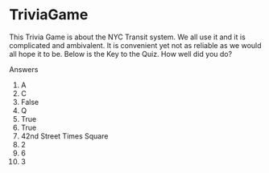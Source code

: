 # TriviaGame
This Trivia Game is about the NYC Transit system. We all use it and it is complicated and ambivalent. It is convenient yet not as reliable as we would all hope it to be. 
Below is the Key to the Quiz. How well did you do?

Answers
1. A
2. C
3. False
4. Q
5. True
6. True
7. 42nd Street Times Square
8. 2
9. 6
10. 3
